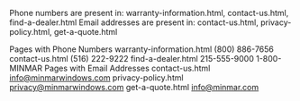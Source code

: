 Phone numbers are present in: warranty-information.html, contact-us.html, find-a-dealer.html
Email addresses are present in: contact-us.html, privacy-policy.html, get-a-quote.html



Pages with Phone Numbers
warranty-information.html
(800) 886-7656
contact-us.html
(516) 222-9222
find-a-dealer.html
215-555-9000
1-800-MINMAR
Pages with Email Addresses
contact-us.html
info@minmarwindows.com
privacy-policy.html
privacy@minmarwindows.com
get-a-quote.html
info@minmar.com
